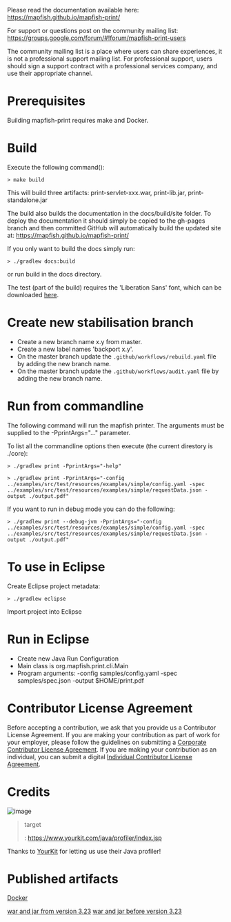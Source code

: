 Please read the documentation available here: <https://mapfish.github.io/mapfish-print/>

For support or questions post on the community mailing list:
<https://groups.google.com/forum/#!forum/mapfish-print-users>

The community mailing list is a place where users can share experiences, it is not a professional support
mailing list. For professional support, users should sign a support contract with a professional services
company, and use their appropriate channel.

Prerequisites
=============

Building mapfish-print requires make and Docker.

Build
=====

Execute the following command():

``` {.sourceCode .}
> make build
```

This will build three artifacts: print-servlet-xxx.war, print-lib.jar, print-standalone.jar

The build also builds the documentation in the docs/build/site folder. To deploy the documentation it should
simply be copied to the gh-pages branch and then committed GitHub will automatically build the updated site
at: <https://mapfish.github.io/mapfish-print/>

If you only want to build the docs simply run:

``` {.sourceCode .}
> ./gradlew docs:build
```

or run build in the docs directory.

<div class="admonition note">

The test (part of the build) requires the 'Liberation Sans' font, which can be downloaded
[here](https://www.fontsquirrel.com/fonts/Liberation-Sans).

</div>

Create new stabilisation branch
===============================

- Create a new branch name x.y from master.
- Create a new label names 'backport x.y'.
- On the master branch update the `.github/workflows/rebuild.yaml` file by adding the new branch name.
- On the master branch update the `.github/workflows/audit.yaml` file by adding the new branch name.

Run from commandline
====================

The following command will run the mapfish printer. The arguments must be supplied to the -PprintArgs="..."
parameter.

To list all the commandline options then execute (the current direstory is ./core):

``` {.sourceCode .}
> ./gradlew print -PprintArgs="-help"
```

``` {.sourceCode .}
> ./gradlew print -PprintArgs="-config ../examples/src/test/resources/examples/simple/config.yaml -spec ../examples/src/test/resources/examples/simple/requestData.json -output ./output.pdf"
```

If you want to run in debug mode you can do the following:

``` {.sourceCode .}
> ./gradlew print --debug-jvm -PprintArgs="-config ../examples/src/test/resources/examples/simple/config.yaml -spec ../examples/src/test/resources/examples/simple/requestData.json -output ./output.pdf"
```

To use in Eclipse
=================

Create Eclipse project metadata:

``` {.sourceCode .}
> ./gradlew eclipse
```

Import project into Eclipse

Run in Eclipse
==============

-   Create new Java Run Configuration
-   Main class is org.mapfish.print.cli.Main
-   Program arguments: -config samples/config.yaml -spec samples/spec.json -output \$HOME/print.pdf

Contributor License Agreement
=============================

Before accepting a contribution, we ask that you provide us a Contributor License Agreement. If you are making
your contribution as part of work for your employer, please follow the guidelines on submitting a [Corporate
Contributor License Agreement](https://github.com/mapfish/mapfish-print/wiki/C2C_Corporate-CLA_v1-0.pdf). If
you are making your contribution as an individual, you can submit a digital [Individual Contributor License
Agreement](http://goo.gl/forms/QO9UELxM9m).

Credits
=======

![image](https://www.yourkit.com/images/yklogo.png)

> target
>
> :   <https://www.yourkit.com/java/profiler/index.jsp>
>
Thanks to [YourKit](https://www.yourkit.com/java/profiler/index.jsp) for letting us use their Java profiler!

Published artifacts
===================

[Docker](https://hub.docker.com/r/camptocamp/mapfish-print)

[war and jar from version 3.23](https://github.com/orgs/mapfish/packages)
[war and jar before version 3.23](https://mvnrepository.com/artifact/org.mapfish.print)
